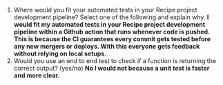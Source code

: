 1. Where would you fit your automated tests in your Recipe project development pipeline? Select one of the following and explain why.
   **I would fit my automated tests in your Recipe project development pipeline within a Github action that runs whenever code is pushed. This is because the CI guarantees every commit gets tested before any new mergers or deploys. With this everyone gets feedback without relying on local setups.**
2.  Would you use an end to end test to check if a function is returning the correct output? (yes/no)
   **No I would not because a unit test is faster and more clear.**





